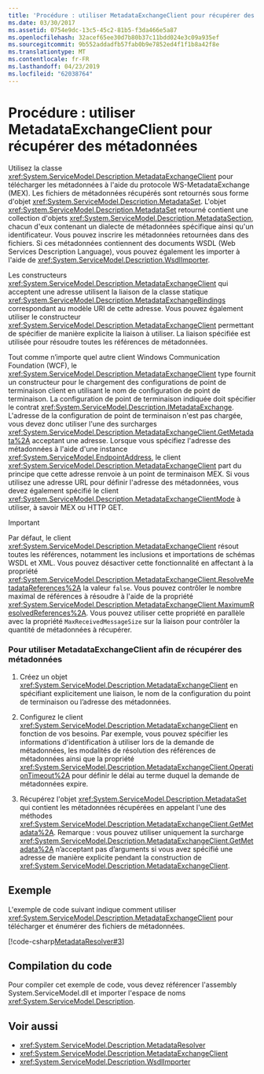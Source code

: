 ```yaml
---
title: 'Procédure : utiliser MetadataExchangeClient pour récupérer des métadonnées'
ms.date: 03/30/2017
ms.assetid: 0754e9dc-13c5-45c2-81b5-f3da466e5a87
ms.openlocfilehash: 32acef65ee30d7b80b37c11bdd024e3c09a935ef
ms.sourcegitcommit: 9b552addadfb57fab0b9e7852ed4f1f1b8a42f8e
ms.translationtype: MT
ms.contentlocale: fr-FR
ms.lasthandoff: 04/23/2019
ms.locfileid: "62038764"
---
```

# <a name="how-to-use-metadataexchangeclient-to-retrieve-metadata"></a>Procédure : utiliser MetadataExchangeClient pour récupérer des métadonnées
Utilisez la classe <xref:System.ServiceModel.Description.MetadataExchangeClient> pour télécharger les métadonnées à l'aide du protocole WS-MetadataExchange (MEX). Les fichiers de métadonnées récupérés sont retournés sous forme d'objet <xref:System.ServiceModel.Description.MetadataSet>. L'objet <xref:System.ServiceModel.Description.MetadataSet> retourné contient une collection d'objets <xref:System.ServiceModel.Description.MetadataSection>, chacun d'eux contenant un dialecte de métadonnées spécifique ainsi qu'un identificateur. Vous pouvez inscrire les métadonnées retournées dans des fichiers. Si ces métadonnées contiennent des documents WSDL (Web Services Description Language), vous pouvez également les importer à l'aide de <xref:System.ServiceModel.Description.WsdlImporter>.  
  
 Les constructeurs <xref:System.ServiceModel.Description.MetadataExchangeClient> qui acceptent une adresse utilisent la liaison de la classe statique <xref:System.ServiceModel.Description.MetadataExchangeBindings> correspondant au modèle URI de cette adresse. Vous pouvez également utiliser le constructeur <xref:System.ServiceModel.Description.MetadataExchangeClient> permettant de spécifier de manière explicite la liaison à utiliser. La liaison spécifiée est utilisée pour résoudre toutes les références de métadonnées.  
  
 Tout comme n’importe quel autre client Windows Communication Foundation (WCF), le <xref:System.ServiceModel.Description.MetadataExchangeClient> type fournit un constructeur pour le chargement des configurations de point de terminaison client en utilisant le nom de configuration de point de terminaison. La configuration de point de terminaison indiquée doit spécifier le contrat <xref:System.ServiceModel.Description.IMetadataExchange>. L'adresse de la configuration de point de terminaison n'est pas chargée, vous devez donc utiliser l'une des surcharges <xref:System.ServiceModel.Description.MetadataExchangeClient.GetMetadata%2A> acceptant une adresse. Lorsque vous spécifiez l'adresse des métadonnées à l'aide d'une instance <xref:System.ServiceModel.EndpointAddress>, le client <xref:System.ServiceModel.Description.MetadataExchangeClient> part du principe que cette adresse renvoie à un point de terminaison MEX. Si vous utilisez une adresse URL pour définir l'adresse des métadonnées, vous devez également spécifié le client <xref:System.ServiceModel.Description.MetadataExchangeClientMode> à utiliser, à savoir MEX ou HTTP GET.  
  
> [!IMPORTANT]
>  Par défaut, le client <xref:System.ServiceModel.Description.MetadataExchangeClient> résout toutes les références, notamment les inclusions et importations de schémas WSDL et XML. Vous pouvez désactiver cette fonctionnalité en affectant à la propriété <xref:System.ServiceModel.Description.MetadataExchangeClient.ResolveMetadataReferences%2A> la valeur `false`. Vous pouvez contrôler le nombre maximal de références à résoudre à l'aide de la propriété <xref:System.ServiceModel.Description.MetadataExchangeClient.MaximumResolvedReferences%2A>. Vous pouvez utiliser cette propriété en parallèle avec la propriété `MaxReceivedMessageSize` sur la liaison pour contrôler la quantité de métadonnées à récupérer.  
  
### <a name="to-use-metadataexchangeclient-to-obtain-metadata"></a>Pour utiliser MetadataExchangeClient afin de récupérer des métadonnées  
  
1. Créez un objet <xref:System.ServiceModel.Description.MetadataExchangeClient> en spécifiant explicitement une liaison, le nom de la configuration du point de terminaison ou l’adresse des métadonnées.  
  
2. Configurez le client <xref:System.ServiceModel.Description.MetadataExchangeClient> en fonction de vos besoins. Par exemple, vous pouvez spécifier les informations d'identification à utiliser lors de la demande de métadonnées, les modalités de résolution des références de métadonnées ainsi que la propriété <xref:System.ServiceModel.Description.MetadataExchangeClient.OperationTimeout%2A> pour définir le délai au terme duquel la demande de métadonnées expire.  
  
3. Récupérez l'objet <xref:System.ServiceModel.Description.MetadataSet> qui contient les métadonnées récupérées en appelant l'une des méthodes <xref:System.ServiceModel.Description.MetadataExchangeClient.GetMetadata%2A>. Remarque : vous pouvez utiliser uniquement la surcharge <xref:System.ServiceModel.Description.MetadataExchangeClient.GetMetadata%2A> n’acceptant pas d’arguments si vous avez spécifié une adresse de manière explicite pendant la construction de <xref:System.ServiceModel.Description.MetadataExchangeClient>.  
  
## <a name="example"></a>Exemple  
 L'exemple de code suivant indique comment utiliser <xref:System.ServiceModel.Description.MetadataExchangeClient> pour télécharger et énumérer des fichiers de métadonnées.  

 [!code-csharp[MetadataResolver#3](../../../../samples/snippets/csharp/VS_Snippets_CFX/metadataresolver/cs/client.cs#3)]  

## <a name="compiling-the-code"></a>Compilation du code  
 Pour compiler cet exemple de code, vous devez référencer l'assembly System.ServiceModel.dll et importer l'espace de noms <xref:System.ServiceModel.Description>.  
  
## <a name="see-also"></a>Voir aussi

- <xref:System.ServiceModel.Description.MetadataResolver>
- <xref:System.ServiceModel.Description.MetadataExchangeClient>
- <xref:System.ServiceModel.Description.WsdlImporter>
